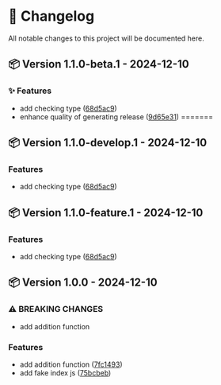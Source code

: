  
# 📜 Changelog

All notable changes to this project will be documented here.

## 📦 Version 1.1.0-beta.1 - 2024-12-10


### ✨ Features

* add checking type ([68d5ac9](https://github.com/Loukhai/semantic-release-and-branching-strategy-pnpm/commit/68d5ac9c126a2429aa20306044efda85e0868633))
* enhance quality of generating release ([9d65e31](https://github.com/Loukhai/semantic-release-and-branching-strategy-pnpm/commit/9d65e31df0434a0f55c5ae4ec2b01c269b2c3a21))
=======
 

## 📦 Version 1.1.0-develop.1 - 2024-12-10


### Features

* add checking type ([68d5ac9](https://github.com/Loukhai/semantic-release-and-branching-strategy-pnpm/commit/68d5ac9c126a2429aa20306044efda85e0868633))

## 📦 Version 1.1.0-feature.1 - 2024-12-10


### Features

* add checking type ([68d5ac9](https://github.com/Loukhai/semantic-release-and-branching-strategy-pnpm/commit/68d5ac9c126a2429aa20306044efda85e0868633))

## 📦 Version 1.0.0 - 2024-12-10


### ⚠ BREAKING CHANGES

* add addition function

### Features

* add addition function ([7fc1493](https://github.com/Loukhai/semantic-release-and-branching-strategy-pnpm/commit/7fc149386145b384c8acd9e95e3f035bc62d2329))
* add fake index js ([75bcbeb](https://github.com/Loukhai/semantic-release-and-branching-strategy-pnpm/commit/75bcbeb7c53d70effe740ab967bd3782f3a21ec1))
